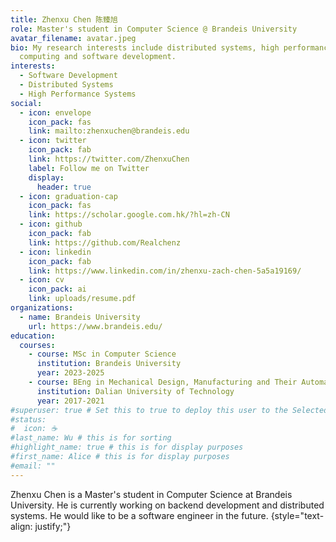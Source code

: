 ```yaml
---
title: Zhenxu Chen 陈臻旭
role: Master's student in Computer Science @ Brandeis University
avatar_filename: avatar.jpeg
bio: My research interests include distributed systems, high performance
  computing and software development.
interests:
  - Software Development
  - Distributed Systems
  - High Performance Systems
social:
  - icon: envelope
    icon_pack: fas
    link: mailto:zhenxuchen@brandeis.edu
  - icon: twitter
    icon_pack: fab
    link: https://twitter.com/ZhenxuChen
    label: Follow me on Twitter
    display:
      header: true
  - icon: graduation-cap
    icon_pack: fas
    link: https://scholar.google.com.hk/?hl=zh-CN
  - icon: github
    icon_pack: fab
    link: https://github.com/Realchenz
  - icon: linkedin
    icon_pack: fab
    link: https://www.linkedin.com/in/zhenxu-zach-chen-5a5a19169/
  - icon: cv
    icon_pack: ai
    link: uploads/resume.pdf
organizations:
  - name: Brandeis University
    url: https://www.brandeis.edu/
education:
  courses:
    - course: MSc in Computer Science
      institution: Brandeis University
      year: 2023-2025
    - course: BEng in Mechanical Design, Manufacturing and Their Automation
      institution: Dalian University of Technology
      year: 2017-2021
#superuser: true # Set this to true to deploy this user to the Selected Works gallery.
#status:
#  icon: ☕️
#last_name: Wu # this is for sorting
#highlight_name: true # this is for display purposes
#first_name: Alice # this is for display purposes
#email: ""
---
```


Zhenxu Chen is a Master's student in Computer Science at Brandeis University. He is currently working on backend development and distributed systems. He would like to be a software engineer in the future.
{style="text-align: justify;"}
